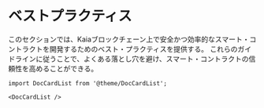 # ベストプラクティス

このセクションでは、Kaiaブロックチェーン上で安全かつ効率的なスマート・コントラクトを開発するためのベスト・プラクティスを提供する。 これらのガイドラインに従うことで、よくある落とし穴を避け、スマート・コントラクトの信頼性を高めることができる。

```mdx-code-block
import DocCardList from '@theme/DocCardList';

<DocCardList />
```